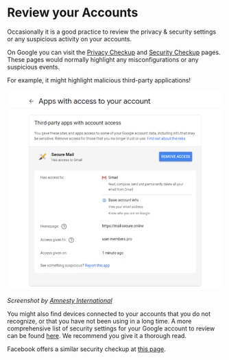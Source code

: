 # Review your Accounts

Occasionally it is a good practice to review the privacy & security settings or any suspicious activity on your accounts.

On Google you can visit the [Privacy Checkup](https://myaccount.google.com/privacycheckup) and [Security Checkup](https://myaccount.google.com/security-checkup) pages. These pages would normally highlight any misconfigurations or any suspicious events.

For example, it might highlight malicious third-party applications!

![](img/apps-with-account-access.png)

*Screenshot by [Amnesty International](https://www.amnesty.org/en/latest/research/2019/03/phishing-attacks-using-third-party-applications-against-egyptian-civil-society-organizations/)*

You might also find devices connected to your accounts that you do not recognize, or that you have not been using in a long time. A more comprehensive list of security settings for your Google account to review can be found [here](https://myaccount.google.com/security). We recommend you give it a thorough read.

Facebook offers a similar security checkup at [this page](https://www.facebook.com/security/checkup/?source=help_center).
